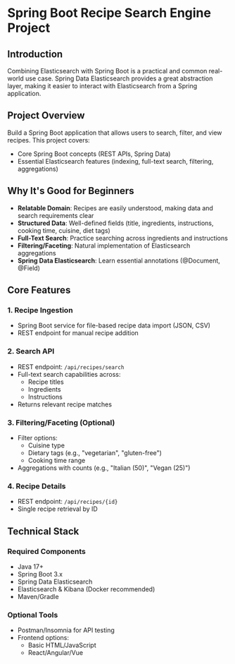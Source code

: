 # Spring Boot Recipe Search Engine Project

## Introduction

Combining Elasticsearch with Spring Boot is a practical and common real-world use case. Spring Data Elasticsearch provides a great abstraction layer, making it easier to interact with Elasticsearch from a Spring application.

## Project Overview

Build a Spring Boot application that allows users to search, filter, and view recipes. This project covers:

- Core Spring Boot concepts (REST APIs, Spring Data)
- Essential Elasticsearch features (indexing, full-text search, filtering, aggregations)

## Why It's Good for Beginners

- **Relatable Domain**: Recipes are easily understood, making data and search requirements clear
- **Structured Data**: Well-defined fields (title, ingredients, instructions, cooking time, cuisine, diet tags)
- **Full-Text Search**: Practice searching across ingredients and instructions
- **Filtering/Faceting**: Natural implementation of Elasticsearch aggregations
- **Spring Data Elasticsearch**: Learn essential annotations (@Document, @Field)

## Core Features

### 1. Recipe Ingestion

- Spring Boot service for file-based recipe data import (JSON, CSV)
- REST endpoint for manual recipe addition

### 2. Search API

- REST endpoint: `/api/recipes/search`
- Full-text search capabilities across:
  - Recipe titles
  - Ingredients
  - Instructions
- Returns relevant recipe matches

### 3. Filtering/Faceting (Optional)

- Filter options:
  - Cuisine type
  - Dietary tags (e.g., "vegetarian", "gluten-free")
  - Cooking time range
- Aggregations with counts (e.g., "Italian (50)", "Vegan (25)")

### 4. Recipe Details

- REST endpoint: `/api/recipes/{id}`
- Single recipe retrieval by ID

## Technical Stack

### Required Components

- Java 17+
- Spring Boot 3.x
- Spring Data Elasticsearch
- Elasticsearch & Kibana (Docker recommended)
- Maven/Gradle

### Optional Tools

- Postman/Insomnia for API testing
- Frontend options:
  - Basic HTML/JavaScript
  - React/Angular/Vue
  <!--

## Implementation Guide

### 1. Project Setup

1. Visit [Spring Initializr](https://start.spring.io)
2. Add dependencies:
   - Spring Web
   - Spring Data Elasticsearch
   - Lombok (optional)

### 2. Elasticsearch Configuration

```yaml
spring:
  elasticsearch:
    uris: http://localhost:9200
```

### 3. Entity Definition

Create Recipe.java with appropriate annotations:

- `@Document`
- `@Id -->
